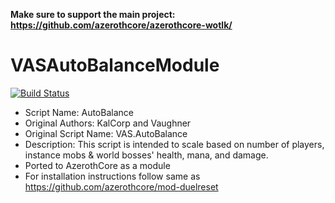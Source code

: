 <b>Make sure to support the main project:
https://github.com/azerothcore/azerothcore-wotlk/</b>
# VASAutoBalanceModule
[![Build Status](https://travis-ci.org/azerothcore/mod-vas-autobalance.svg?branch=master)](https://travis-ci.org/azerothcore/mod-vas-autobalance)
* Script Name: AutoBalance
* Original Authors: KalCorp and Vaughner
* Original Script Name: VAS.AutoBalance
* Description: This script is intended to scale based on number of players, instance mobs & world bosses' health, mana, and damage.
* Ported to AzerothCore as a module
* For installation instructions follow same as https://github.com/azerothcore/mod-duelreset
